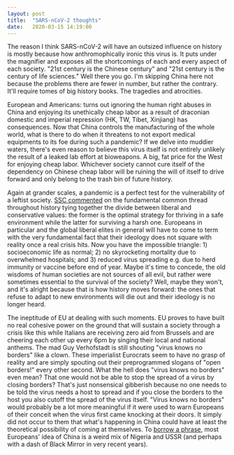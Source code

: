 ```yaml
---
layout: post
title:  "SARS-nCoV-2 thoughts"
date:   2020-03-15 14:19:00
---
```


The reason I think SARS-nCoV-2 will have an outsized influence on history is mostly because how anthromophically ironic this virus is. It puts under the magnifier and exposes all the shortcomings of each and every aspect of each society. "21st century is the Chinese century" and "21st century is the century of life sciences." Well there you go. I'm skipping China here not because the problems there are fewer in number, but rather the contrary. It'll require tomes of big history books. The tragedies and atrocities.

European and Americans: turns out ignoring the human right abuses in China and enjoying its unethically cheap labor as a result of draconian domestic and imperial repression (HK, TW, Tibet, Xinjiang) has consequences. Now that China controls the manufacturing of the whole world, what is there to do when it threatens to not export medical equipments to its foe during such a pandemic? If we delve into muddier waters, there's even reason to believe this virus itself is not entirely unlikely the result of a leaked lab effort at bioweapons. A big, fat price for the West for enjoying cheap labor. Whichever society cannot cure itself of the dependency on Chinese cheap labor will be ruining the will of itself to drive forward and only belong to the trash bin of future history.

Again at grander scales, a pandemic is a perfect test for the vulnerability of a leftist society. [SSC commented](https://slatestarcodex.com/2013/03/04/a-thrivesurvive-theory-of-the-political-spectrum/) on the fundamental common thread throughout history tying together the divide between liberal and conservative values: the former is the optimal strategy for thriving in a safe environment while the latter for surviving a harsh one. Europeans in particular and the global liberal elites in general will have to come to term with the very fundamental fact that their ideology does not square with reality once a real crisis hits. Now you have the impossible triangle: 1) socioeconomic life as normal; 2) no skyrocketing mortality due to overwhelmed hospitals; and 3) reduced virus spreading e.g. due to herd immunity or vaccine before end of year. Maybe it's time to concede, the old wisdoms of human societies are not sources of all evil, but rather were sometimes essential to the survival of the society? Well, maybe they won't, and it's alright because that is how history moves forward: the ones that refuse to adapt to new environments will die out and their ideology is no longer heard.

The ineptitude of EU at dealing with such moments. EU proves to have built no real cohesive power on the ground that will sustain a society through a crisis like this while Italians are receiving zero aid from Brussels and are cheering each other up every 6pm by singing their local and national anthems. The mad Guy Verhofstadt is still shouting "virus knows no borders" like a clown. These imperialist Eurocrats seem to have no grasp of reality and are simply spouting out their preprogrammed slogans of "open borders!" every other second. What the hell does "virus knows no borders" even mean? That one would not be able to stop the spread of a virus by closing borders? That's just nonsensical gibberish because no one needs to be told the virus needs a host to spread and if you close the borders to the host you also cutoff the spread of the virus itself. "Virus knows no borders" would probably be a lot more meaningful if it were used to warn Europeans of their conceit when the virus first came knocking at their doors. It simply did not occur to them that what's happening in China could have at least the theoretical possibility of coming at themselves. To [borrow a phrase](https://quillette.com/2020/03/14/conceit-and-contagion-how-the-virus-shocked-europe/), most Europeans' idea of China is a weird mix of Nigeria and USSR (and perhaps with a dash of Black Mirror in very recent years). 
